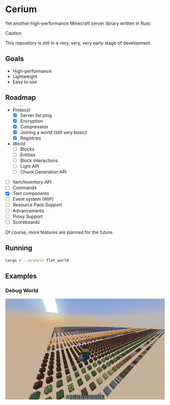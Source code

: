 # Cerium

Yet another high-performance Minecraft server library written in Rust.

> [!CAUTION]
> This repository is still in a very, very, very early stage of development.

## Goals

- High-performance
- Lightweight
- Easy to use


## Roadmap

- Protocol
    - [x] Server list ping
    - [x] Encryption
    - [x] Compression
    - [x] Joining a world *(still very basic)*
    - [x] Registries
- World
    - [ ] Blocks
    - [ ] Entities
    - [ ] Block Interactions
    - [ ] Light API
    - [ ] Chunk Generation API
- [ ] Item/Inventory API
- [ ] Commands
- [x] Text components
- [ ] Event system (WIP)
- [ ] Resource Pack Support
- [ ] Advancements
- [ ] Proxy Support
- [ ] Scoreboards

Of course, more features are planned for the future.


## Running

```sh
cargo r --example flat_world
```


## Examples

### Debug World

<img src="thumbnail.png" width="800" alt="Debug World">